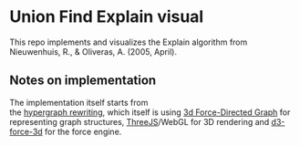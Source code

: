 # Union Find Explain visual

This repo implements and visualizes the Explain algorithm from <Proof-producing Congruence Closure> Nieuwenhuis, R., & Oliveras, A. (2005, April).  


## Notes on implementation

The implementation itself starts from  
the [hypergraph rewriting](https://met4citizen.github.io/Hypergraph/**
), which itself is using
[3d Force-Directed Graph](https://github.com/vasturiano/3d-force-graph)
for representing graph structures,
[ThreeJS](https://github.com/mrdoob/three.js/)/WebGL for 3D rendering and
[d3-force-3d](https://github.com/vasturiano/d3-force-3d) for the force engine.

